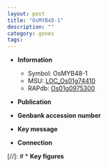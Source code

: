 ```yaml
---
layout: post
title: "OsMYB48-1"
description: ""
category: genes
tags: 
---
```


* **Information**  
    + Symbol: OsMYB48-1  
    + MSU: [LOC_Os01g74410](http://rice.uga.edu/cgi-bin/ORF_infopage.cgi?orf=LOC_Os01g74410)  
    + RAPdb: [Os01g0975300](http://rapdb.dna.affrc.go.jp/viewer/gbrowse_details/irgsp1?name=Os01g0975300)  

* **Publication**  

* **Genbank accession number**  

* **Key message**  

* **Connection**  

[//]: # * **Key figures**  


